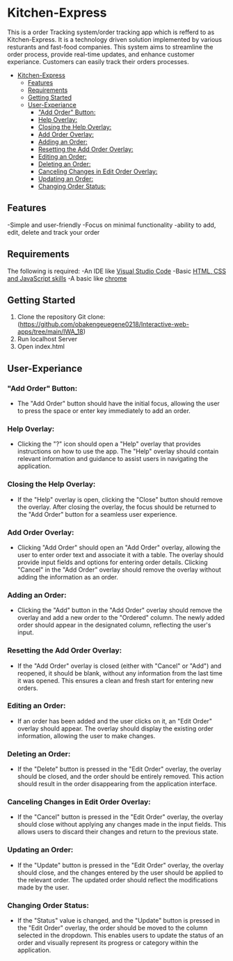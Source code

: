 # Kitchen-Express
This is a order Tracking system/order tracking app which is refferd to as Kitchen-Express. It is a technology driven solution implemented by various resturants and fast-food companies. This system aims to streamline the order process, provide real-time updates, and enhance customer experiance. Customers can easily track their orders processes.
- [Kitchen-Express](#kitchen-express)
  - [Features](#features)
  - [Requirements](#requirements)
  - [Getting Started](#getting-started)
  - [User-Experiance](#user-experiance)
    - ["Add Order" Button:](#add-order-button)
    - [Help Overlay:](#help-overlay)
    - [Closing the Help Overlay:](#closing-the-help-overlay)
    - [Add Order Overlay:](#add-order-overlay)
    - [Adding an Order:](#adding-an-order)
    - [Resetting the Add Order Overlay:](#resetting-the-add-order-overlay)
    - [Editing an Order:](#editing-an-order)
    - [Deleting an Order:](#deleting-an-order)
    - [Canceling Changes in Edit Order Overlay:](#canceling-changes-in-edit-order-overlay)
    - [Updating an Order:](#updating-an-order)
    - [Changing Order Status:](#changing-order-status)
## Features
-Simple and user-friendly
-Focus on minimal functionality
-ability to add, edit, delete and track your order
## Requirements
The following is required:
-An IDE like [Visual Studio Code](https://code.visualstudio.com/)
-Basic [HTML, CSS and JavaScript skills](https://developer.mozilla.org/en-US/docs/Web/JavaScript)
-A basic like [chrome](https://www.google.com/)
## Getting Started
1. Clone the repository
Git clone:(https://github.com/obakengeuegene0218/Interactive-web-apps/tree/main/IWA_18)
2. Run localhost Server
3. Open index.html
## User-Experiance
### "Add Order" Button:
- The "Add Order" button should have the initial focus, allowing the user to press the space or enter key immediately to add an order.
### Help Overlay:
- Clicking the "?" icon should open a "Help" overlay that provides instructions on how to use the app.
The "Help" overlay should contain relevant information and guidance to assist users in navigating the application.
### Closing the Help Overlay:
- If the "Help" overlay is open, clicking the "Close" button should remove the overlay.
After closing the overlay, the focus should be returned to the "Add Order" button for a seamless user experience.
### Add Order Overlay:
- Clicking "Add Order" should open an "Add Order" overlay, allowing the user to enter order text and associate it with a table.
The overlay should provide input fields and options for entering order details.
Clicking "Cancel" in the "Add Order" overlay should remove the overlay without adding the information as an order.
### Adding an Order:
- Clicking the "Add" button in the "Add Order" overlay should remove the overlay and add a new order to the "Ordered" column.
The newly added order should appear in the designated column, reflecting the user's input.
### Resetting the Add Order Overlay:
- If the "Add Order" overlay is closed (either with "Cancel" or "Add") and reopened, it should be blank, without any information from the last time it was opened.
This ensures a clean and fresh start for entering new orders.
### Editing an Order:
- If an order has been added and the user clicks on it, an "Edit Order" overlay should appear.
The overlay should display the existing order information, allowing the user to make changes.
### Deleting an Order:
- If the "Delete" button is pressed in the "Edit Order" overlay, the overlay should be closed, and the order should be entirely removed.
This action should result in the order disappearing from the application interface.
### Canceling Changes in Edit Order Overlay:
- If the "Cancel" button is pressed in the "Edit Order" overlay, the overlay should close without applying any changes made in the input fields.
This allows users to discard their changes and return to the previous state.
### Updating an Order:
- If the "Update" button is pressed in the "Edit Order" overlay, the overlay should close, and the changes entered by the user should be applied to the relevant order.
The updated order should reflect the modifications made by the user.
### Changing Order Status:
- If the "Status" value is changed, and the "Update" button is pressed in the "Edit Order" overlay, the order should be moved to the column selected in the dropdown.
This enables users to update the status of an order and visually represent its progress or category within the application.



